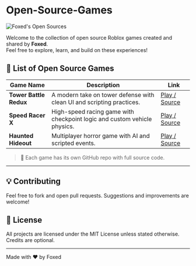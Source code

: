# Open-Source-Games

![Foxed's Open Sources]([https://your-gif-url-here.gif](https://i.pinimg.com/originals/2d/82/d9/2d82d901304ed14d0ea5d44c6d12dbac.gif))

Welcome to the collection of open source Roblox games created and shared by **Foxed**.  
Feel free to explore, learn, and build on these experiences!

## 📜 List of Open Source Games

| Game Name | Description | Link |
|----------|-------------|------|
| **Tower Battle Redux** | A modern take on tower defense with clean UI and scripting practices. | [Play / Source](https://github.com/yourname/tower-battle-redux) |
| **Speed Racer X** | High-speed racing game with checkpoint logic and custom vehicle physics. | [Play / Source](https://github.com/yourname/speed-racer-x) |
| **Haunted Hideout** | Multiplayer horror game with AI and scripted events. | [Play / Source](https://github.com/yourname/haunted-hideout) |

> 📁 Each game has its own GitHub repo with full source code.

---

## 💡 Contributing
Feel free to fork and open pull requests. Suggestions and improvements are welcome!

## 📄 License
All projects are licensed under the MIT License unless stated otherwise.
Credits are optional.

---

Made with ❤️ by Foxed
